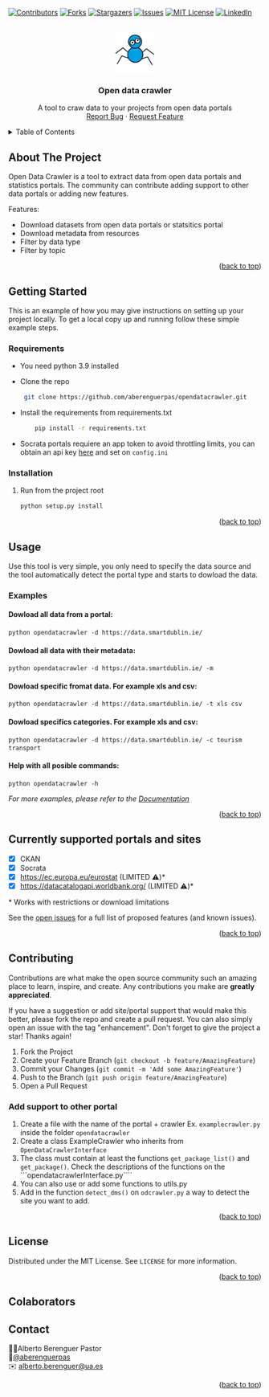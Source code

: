 <div id="top"></div>

[![Contributors][contributors-shield]][contributors-url]
[![Forks][forks-shield]][forks-url]
[![Stargazers][stars-shield]][stars-url]
[![Issues][issues-shield]][issues-url]
[![MIT License][license-shield]][license-url]
[![LinkedIn][linkedin-shield]][linkedin-url]


<!-- PROJECT LOGO -->
<br />
<div align="center">
  <a href="https://github.com/aberenguerpas/opendatacrawler">
    <img src="images/logo.png" alt="Logo" width="80" height="80">
  </a>

  <h3 align="center">Open data crawler</h3>

  <p align="center">
    A tool to craw data to your projects from open data portals
    <br />
    <a href="https://github.com/aberenguerpas/opendatacrawler/issues">Report Bug</a>
    ·
    <a href="https://github.com/aberenguerpas/opendatacrawler/issues">Request Feature</a>
  </p>
</div>



<!-- TABLE OF CONTENTS -->
<details>
  <summary>Table of Contents</summary>
  <ol>
    <li>
      <a href="#about-the-project">About The Project</a>
    </li>
    <li>
      <a href="#getting-started">Getting Started</a>
      <ul>
        <li><a href="#requirements">requirements</a></li>
        <li><a href="#installation">Installation</a></li>
      </ul>
    </li>
    <li><a href="#usage">Usage</a></li>
    <li><a href="#roadmap">Roadmap</a></li>
    <li><a href="#contributing">Contributing</a></li>
    <li><a href="#license">License</a></li>
    <li><a href="#contact">Contact</a></li>
  </ol>
</details>



<!-- ABOUT THE PROJECT -->
## About The Project
Open Data Crawler is a tool to extract data from open data portals and statistics portals. The community can contribute adding support to other data portals or adding new features.

Features:
* Download datasets from open data portals or statsitics portal
* Download metadata from resources
* Filter by data type
* Filter by topic

<p align="right">(<a href="#top">back to top</a>)</p>

<!-- GETTING STARTED -->
## Getting Started

This is an example of how you may give instructions on setting up your project locally.
To get a local copy up and running follow these simple example steps.

### Requirements
* You need python 3.9 installed

* Clone the repo
  ```sh
   git clone https://github.com/aberenguerpas/opendatacrawler.git
  ```

* Install the requirements from requirements.txt

  ```sh
      pip install -r requirements.txt
  ```

* Socrata portals requiere an app token to avoid throttling limits, you can obtain an api key [here](https://support.socrata.com/hc/en-us/articles/210138558-Generating-an-App-Token)
and set on ```config.ini```

### Installation

1. Run from the project root
   ```sh
   python setup.py install 
   ```
<p align="right">(<a href="#top">back to top</a>)</p>


<!-- USAGE EXAMPLES -->
## Usage

Use this tool is very simple, you only need to specify the data source and the tool automatically detect the portal type and starts to dowload the data.

### Examples
#### Dowload all data from a portal:
```
python opendatacrawler -d https://data.smartdublin.ie/
```
#### Dowload all data with their metadata:
```
python opendatacrawler -d https://data.smartdublin.ie/ -m
```
#### Dowload specific fromat data. For example xls and csv:
```
python opendatacrawler -d https://data.smartdublin.ie/ -t xls csv
```
#### Dowload specifics categories. For example xls and csv:
```
python opendatacrawler -d https://data.smartdublin.ie/ -c tourism transport
```
#### Help with all posible commands:
```
python opendatacrawler -h
```


_For more examples, please refer to the [Documentation](https://example.com)_

<p align="right">(<a href="#top">back to top</a>)</p>


## Currently supported portals and sites

- [x] CKAN 
- [x] Socrata
- [x] https://ec.europa.eu/eurostat (LIMITED ⚠️)*
- [x] https://datacatalogapi.worldbank.org/ (LIMITED ⚠️)*

\* Works with restrictions or download limitations

See the [open issues](https://github.com/aberenguerpas/opendatacrawler/issues) for a full list of proposed features (and known issues).

<p align="right">(<a href="#top">back to top</a>)</p>



<!-- CONTRIBUTING -->
## Contributing

Contributions are what make the open source community such an amazing place to learn, inspire, and create. Any contributions you make are **greatly appreciated**.

If you have a suggestion or add site/portal support that would make this better, please fork the repo and create a pull request. You can also simply open an issue with the tag "enhancement".
Don't forget to give the project a star! Thanks again!

1. Fork the Project
2. Create your Feature Branch (`git checkout -b feature/AmazingFeature`)
3. Commit your Changes (`git commit -m 'Add some AmazingFeature'`)
4. Push to the Branch (`git push origin feature/AmazingFeature`)
5. Open a Pull Request

### Add support to other portal
1. Create a file with the name of the portal + crawler Ex. ```examplecrawler.py``` inside the folder ```opendatacrawler```
2. Create a class ExampleCrawler who inherits from ```OpenDataCrawlerInterface```
3. The class must contain at least the functions ```get_package_list()``` and ```get_package()```. Check the descriptions of the functions on the ```opendatacrawlerInterface.py````
4. You can also use or add some functions to utils.py
5. Add in the function ```detect_dms()``` on ```odcrawler.py``` a way to detect the site you want to add.

<p align="right">(<a href="#top">back to top</a>)</p>



<!-- LICENSE -->
## License

Distributed under the MIT License. See `LICENSE` for more information.

<p align="right">(<a href="#top">back to top</a>)</p>

## Colaborators


<!-- CONTACT -->
## Contact

🙋‍♂️Alberto Berenguer Pastor \
📱[@aberenguerpas](https://twitter.com/aberenguerpas) \
✉️ alberto.berenguer@ua.es

<p align="right">(<a href="#top">back to top</a>)</p>


<!-- MARKDOWN LINKS & IMAGES -->
<!-- https://www.markdownguide.org/basic-syntax/#reference-style-links -->
[contributors-shield]: https://img.shields.io/github/contributors/aberenguerpas/opendatacrawler?style=for-the-badge
[contributors-url]: https://github.com/aberenguerpas/opendatacrawler/graphs/contributors
[forks-shield]: https://img.shields.io/github/forks/aberenguerpas/opendatacrawler.svg?style=for-the-badge
[forks-url]: https://github.com/aberenguerpas/opendatacrawler/network/members
[stars-shield]: https://img.shields.io/github/stars/aberenguerpas/opendatacrawler.svg?style=for-the-badge
[stars-url]: https://github.com/aberenguerpas/opendatacrawler/stargazers
[issues-shield]: https://img.shields.io/github/issues/aberenguerpas/opendatacrawler.svg?style=for-the-badge
[issues-url]: https://github.com/aberenguerpas/opendatacrawler/issues
[license-shield]: https://img.shields.io/github/license/aberenguerpas/opendatacrawler?style=for-the-badge
[license-url]: https://github.com/aberenguerpas/opendatacrawler/blob/main/LICENSE
[linkedin-shield]: https://img.shields.io/badge/-LinkedIn-black.svg?style=for-the-badge&logo=linkedin&colorB=555
[linkedin-url]: https://www.linkedin.com/in/alberto-berenguer-pastor-220274154/
[product-screenshot]: images/screenshot.png

